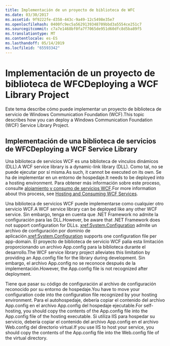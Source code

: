 ```yaml
---
title: Implementación de un proyecto de biblioteca de WFC
ms.date: 03/30/2017
ms.assetid: 9f9222fe-d358-443c-9a49-12c5498e35e7
ms.openlocfilehash: 0400fc9ec5a5629139348709bbd3a5554ce251c7
ms.sourcegitcommit: c7a7e1468bf0fa7f7065de951d60dfc8d5ba89f5
ms.translationtype: MT
ms.contentlocale: es-ES
ms.lasthandoff: 05/14/2019
ms.locfileid: "65593342"
---
```

# <a name="deploying-a-wcf-library-project"></a><span data-ttu-id="216a0-102">Implementación de un proyecto de biblioteca de WFC</span><span class="sxs-lookup"><span data-stu-id="216a0-102">Deploying a WCF Library Project</span></span>
<span data-ttu-id="216a0-103">Este tema describe cómo puede implementar un proyecto de biblioteca de servicio de Windows Communication Foundation (WCF).</span><span class="sxs-lookup"><span data-stu-id="216a0-103">This topic describes how you can deploy a Windows Communication Foundation (WCF) Service Library Project.</span></span>  
  
## <a name="deploying-a-wcf-service-library"></a><span data-ttu-id="216a0-104">Implementación de una biblioteca de servicios de WFC</span><span class="sxs-lookup"><span data-stu-id="216a0-104">Deploying a WCF Service Library</span></span>  
 <span data-ttu-id="216a0-105">Una biblioteca de servicios WCF es una biblioteca de vínculos dinámicos (DLL).</span><span class="sxs-lookup"><span data-stu-id="216a0-105">A WCF service library is a dynamic-link library (DLL).</span></span> <span data-ttu-id="216a0-106">Como tal, no se puede ejecutar por sí misma.</span><span class="sxs-lookup"><span data-stu-id="216a0-106">As such, it cannot be executed on its own.</span></span> <span data-ttu-id="216a0-107">Se ha de implementar en un entorno de hospedaje.</span><span class="sxs-lookup"><span data-stu-id="216a0-107">It needs to be deployed into a hosting environment.</span></span> <span data-ttu-id="216a0-108">Para obtener más información sobre este proceso, consulte [alojamiento y consumo de servicios WCF](https://go.microsoft.com/fwlink/?LinkId=99932).</span><span class="sxs-lookup"><span data-stu-id="216a0-108">For more information about this process, see [Hosting and Consuming WCF Services](https://go.microsoft.com/fwlink/?LinkId=99932).</span></span>  
  
 <span data-ttu-id="216a0-109">Una biblioteca de servicios WCF puede implementarse como cualquier otro servicio WCF.</span><span class="sxs-lookup"><span data-stu-id="216a0-109">A WCF service library can be deployed like any other WCF service.</span></span> <span data-ttu-id="216a0-110">Sin embargo, tenga en cuenta que .NET Framework no admite la configuración para las DLL.</span><span class="sxs-lookup"><span data-stu-id="216a0-110">However, be aware that .NET Framework does not support configuration for DLLs.</span></span> <span data-ttu-id="216a0-111"><xref:System.Configuration> admite un archivo de configuración por dominio de aplicación.</span><span class="sxs-lookup"><span data-stu-id="216a0-111"><xref:System.Configuration> supports one configuration file per app-domain.</span></span> <span data-ttu-id="216a0-112">El proyecto de biblioteca de servicio WCF palia esta limitación proporcionando un archivo App.config para la biblioteca durante el desarrollo.</span><span class="sxs-lookup"><span data-stu-id="216a0-112">The WCF service library project alleviates this limitation by providing an App.config file for the library during development.</span></span> <span data-ttu-id="216a0-113">Sin embargo, el archivo App.config no se reconoce después de la implementación.</span><span class="sxs-lookup"><span data-stu-id="216a0-113">However, the App.config file is not recognized after deployment.</span></span>  
  
 <span data-ttu-id="216a0-114">Tiene que pasar su código de configuración al archivo de configuración reconocido por su entorno de hospedaje.</span><span class="sxs-lookup"><span data-stu-id="216a0-114">You have to move your configuration code into the configuration file recognized by your hosting environment.</span></span> <span data-ttu-id="216a0-115">Para el autohospedaje, debería copiar el contenido del archivo App.config en el archivo App.config del hospedaje ejecutable.</span><span class="sxs-lookup"><span data-stu-id="216a0-115">For self-hosting, you should copy the contents of the App.config file into the App.config file of the hosting executable.</span></span> <span data-ttu-id="216a0-116">Si utiliza IIS para hospedar su servicio, debería copiar el contenido del archivo App.config en el archivo Web.config del directorio virtual.</span><span class="sxs-lookup"><span data-stu-id="216a0-116">If you use IIS to host your service, you should copy the contents of the App.config file into the Web.config file of the virtual directory.</span></span>
